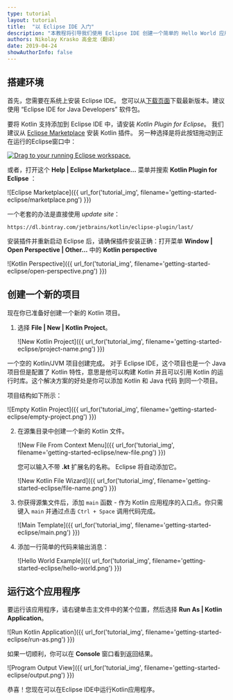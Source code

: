```yaml
---
type: tutorial
layout: tutorial
title:  "以 Eclipse IDE 入门"
description: "本教程将引导我们使用 Eclipse IDE 创建一个简单的 Hello World 应用程序"
authors: Nikolay Krasko 高金龙（翻译）
date: 2019-04-24
showAuthorInfo: false
---
```


## 搭建环境
首先，您需要在系统上安装 Eclipse IDE。
您可以从[下载页面](https://www.eclipse.org/downloads/)下载最新版本。建议使用 “Eclipse IDE for Java Developers” 软件包。

要将 Kotlin 支持添加到 Eclipse IDE 中，请安装 _Kotlin Plugin for Eclipse_。
我们建议从 [Eclipse Marketplace](http://marketplace.eclipse.org/content/kotlin-plugin-eclipse) 安装 Kotlin 插件。
另一种选择是将此按钮拖动到正在运行的Eclipse窗口中：

<a href="http://marketplace.eclipse.org/marketplace-client-intro?mpc_install=2257536" class="drag" title="Drag to your running Eclipse workspace."><img class="img-responsive" src="http://marketplace.eclipse.org/sites/all/themes/solstice/public/images/marketplace/btn-install.png" alt="Drag to your running Eclipse workspace." /></a>

或者，打开这个 __Help \| Eclipse Marketplace...__ 菜单并搜索 __Kotlin Plugin for Eclipse__ ：

   ![Eclipse Marketplace]({{ url_for('tutorial_img', filename='getting-started-eclipse/marketplace.png') }})

一个老套的办法是直接使用 *update site*：

```
https://dl.bintray.com/jetbrains/kotlin/eclipse-plugin/last/
```

安装插件并重新启动 Eclipse 后，请确保插件安装正确：打开菜单 __Window \| Open Perspective \| Other...__<!---->
中的 __Kotlin perspective__
    
   ![Kotlin Perspective]({{ url_for('tutorial_img', filename='getting-started-eclipse/open-perspective.png') }})

## 创建一个新的项目
现在你已准备好创建一个新的 Kotlin 项目。

1. 选择 __File \| New \| Kotlin Project__。

   ![New Kotlin Project]({{ url_for('tutorial_img', filename='getting-started-eclipse/project-name.png') }})

  一个空的 Kotlin/JVM 项目创建完成。
   对于 Eclipse IDE，这个项目也是一个 Java 项目但是配置了 Kotlin 特性，意思是他可以构建<!----> 
Kotlin 并且可以引用 Kotlin 的运行时库。这个解决方案的好处是你可以添加 Kotlin 和 Java 代码<!---->
到同一个项目。
   
   项目结构如下所示：

   ![Empty Kotlin Project]({{ url_for('tutorial_img', filename='getting-started-eclipse/empty-project.png') }})

2. 在源集目录中创建一个新的 Kotlin 文件。

   ![New File From Context Menu]({{ url_for('tutorial_img', filename='getting-started-eclipse/new-file.png') }})
   
   您可以输入不带 __.kt__  扩展名的名称。 Eclipse 将自动添加它。
   
   ![New Kotlin File Wizard]({{ url_for('tutorial_img', filename='getting-started-eclipse/file-name.png') }})

3. 你获得源集文件后，添加 `main` 函数 - 作为 Kotlin 应用程序的入口点。你只需<!---->
键入 `main` 并通过点击 `Ctrl + Space` 调用代码完成。

   ![Main Template]({{ url_for('tutorial_img', filename='getting-started-eclipse/main.png') }})

4. 添加一行简单的代码来输出消息：

   ![Hello World Example]({{ url_for('tutorial_img', filename='getting-started-eclipse/hello-world.png') }})

## 运行这个应用程序
要运行该应用程序，请右键单击主文件中的某个位置，然后选择 __Run As \| Kotlin Application__。

   ![Run Kotlin Application]({{ url_for('tutorial_img', filename='getting-started-eclipse/run-as.png') }})
   
如果一切顺利，你可以在 **Console** 窗口看到返回结果。

   ![Program Output View]({{ url_for('tutorial_img', filename='getting-started-eclipse/output.png') }})

恭喜！您现在可以在Eclipse IDE中运行Kotlin应用程序。

